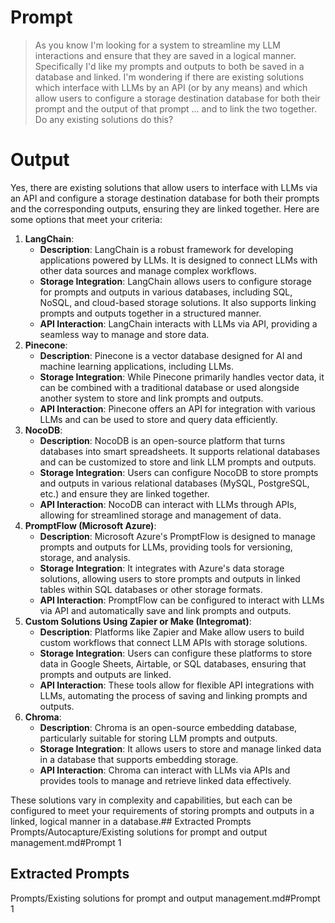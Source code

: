 # Prompt

> As you know I'm looking for a system to streamline my LLM interactions and ensure that they are saved in a logical manner. Specifically I'd like my prompts and outputs to both be saved in a database and linked. I'm wondering if there are existing solutions which interface with LLMs by an API (or by any means) and which allow users to configure a storage destination database for both their prompt and the output of that prompt ... and to link the two together. Do any existing solutions do this?

# Output

Yes, there are existing solutions that allow users to interface with LLMs via an API and configure a storage destination database for both their prompts and the corresponding outputs, ensuring they are linked together. Here are some options that meet your criteria:

1. **LangChain**:
   - **Description**: LangChain is a robust framework for developing applications powered by LLMs. It is designed to connect LLMs with other data sources and manage complex workflows.
   - **Storage Integration**: LangChain allows users to configure storage for prompts and outputs in various databases, including SQL, NoSQL, and cloud-based storage solutions. It also supports linking prompts and outputs together in a structured manner.
   - **API Interaction**: LangChain interacts with LLMs via API, providing a seamless way to manage and store data.
2. **Pinecone**:
   - **Description**: Pinecone is a vector database designed for AI and machine learning applications, including LLMs.
   - **Storage Integration**: While Pinecone primarily handles vector data, it can be combined with a traditional database or used alongside another system to store and link prompts and outputs.
   - **API Interaction**: Pinecone offers an API for integration with various LLMs and can be used to store and query data efficiently.
3. **NocoDB**:
   - **Description**: NocoDB is an open-source platform that turns databases into smart spreadsheets. It supports relational databases and can be customized to store and link LLM prompts and outputs.
   - **Storage Integration**: Users can configure NocoDB to store prompts and outputs in various relational databases (MySQL, PostgreSQL, etc.) and ensure they are linked together.
   - **API Interaction**: NocoDB can interact with LLMs through APIs, allowing for streamlined storage and management of data.
4. **PromptFlow (Microsoft Azure)**:
   - **Description**: Microsoft Azure's PromptFlow is designed to manage prompts and outputs for LLMs, providing tools for versioning, storage, and analysis.
   - **Storage Integration**: It integrates with Azure's data storage solutions, allowing users to store prompts and outputs in linked tables within SQL databases or other storage formats.
   - **API Interaction**: PromptFlow can be configured to interact with LLMs via API and automatically save and link prompts and outputs.
5. **Custom Solutions Using Zapier or Make (Integromat)**:
   - **Description**: Platforms like Zapier and Make allow users to build custom workflows that connect LLM APIs with storage solutions.
   - **Storage Integration**: Users can configure these platforms to store data in Google Sheets, Airtable, or SQL databases, ensuring that prompts and outputs are linked.
   - **API Interaction**: These tools allow for flexible API integrations with LLMs, automating the process of saving and linking prompts and outputs.
6. **Chroma**:
   - **Description**: Chroma is an open-source embedding database, particularly suitable for storing LLM prompts and outputs.
   - **Storage Integration**: It allows users to store and manage linked data in a database that supports embedding storage.
   - **API Interaction**: Chroma can interact with LLMs via APIs and provides tools to manage and retrieve linked data effectively.

These solutions vary in complexity and capabilities, but each can be configured to meet your requirements of storing prompts and outputs in a linked, logical manner in a database.## Extracted Prompts
Prompts/Autocapture/Existing solutions for prompt and output management.md#Prompt 1

## Extracted Prompts

Prompts/Existing solutions for prompt and output management.md#Prompt 1






